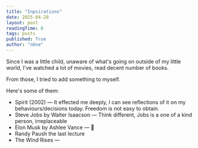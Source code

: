 ```yaml
---
title: "Inpsirations"
date: 2025-04-28
layout: post
readingTime: 8
tags: posts
published: True
author: "nOne"
---
```


Since I was a little child, unaware of what's going on outside of my little world, I've watched a lot of movies, read decent number of books.

From those, I tried to add something to myself.

Here's some of them:

- Spirit (2002) — It effected me deeply, I can see reflections of it on my behaviours/decisions today. Freedom is not easy to obtain.
- Steve Jobs by Walter Isaacson — Think different, Jobs is a one of a kind person, irreplaceable
- Elon Musk by Ashlee Vance — 🤔
- Randy Paush the last lecture
- The Wind Rises —
